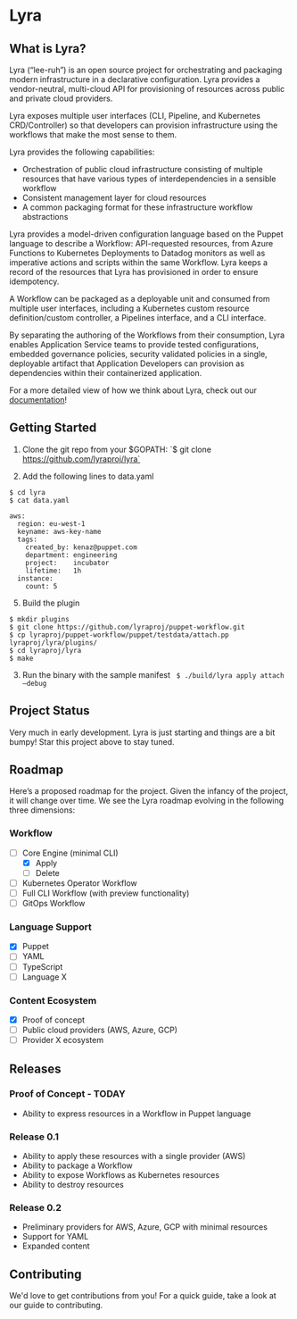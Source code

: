 # Lyra

## What is Lyra?
Lyra (“lee-ruh”) is an open source project for orchestrating and packaging modern infrastructure in a declarative configuration. Lyra provides a vendor-neutral, multi-cloud API for provisioning of resources across public and private cloud providers.

Lyra exposes multiple user interfaces (CLI, Pipeline, and Kubernetes CRD/Controller) so that developers can provision infrastructure using the workflows that make the most sense to them. 

Lyra provides the following capabilities: 
* Orchestration of public cloud infrastructure consisting of multiple resources that have various types of interdependencies in a sensible workflow
* Consistent management layer for cloud resources
* A common packaging format for these infrastructure workflow abstractions 

Lyra provides a model-driven configuration language based on the Puppet language to describe a Workflow: 
API-requested resources, from Azure Functions to Kubernetes Deployments to Datadog monitors as well as imperative actions and scripts within the same Workflow. Lyra keeps a record of the resources that Lyra has provisioned in order to ensure idempotency. 

A Workflow can be packaged as a deployable unit and consumed from multiple user interfaces, including a Kubernetes custom resource definition/custom controller, a Pipelines interface, and a CLI interface. 

By separating the authoring of the Workflows from their consumption, Lyra enables Application Service teams to provide tested configurations, embedded governance policies, security validated policies in a single, deployable artifact that Application Developers can provision as dependencies within their containerized application. 

For a more detailed view of how we think about Lyra, check out our [documentation](https://docs.google.com/document/d/1oJwg4LlolC3qlt0xG__xjrz16aYwEyOk8GqyNt5_Gdo/edit?usp=sharing)!


## Getting Started 
1. Clone the git repo from your $GOPATH: 
`$ git clone https://github.com/lyraproj/lyra`

3. Add the following lines to data.yaml
``` 
$ cd lyra
$ cat data.yaml 
 
aws:
  region: eu-west-1
  keyname: aws-key-name
  tags:
    created_by: kenaz@puppet.com
    department: engineering
    project:    incubator
    lifetime:   1h
  instance:
    count: 5
```
5. Build the plugin
```
$ mkdir plugins
$ git clone https://github.com/lyraproj/puppet-workflow.git
$ cp lyraproj/puppet-workflow/puppet/testdata/attach.pp lyraproj/lyra/plugins/
$ cd lyraproj/lyra
$ make
```
3. Run the binary with the sample manifest
` $ ./build/lyra apply attach —debug`
 

## Project Status 
Very much in early development. Lyra is just starting and things are a bit bumpy! Star this project above to stay tuned. 

## Roadmap
Here’s a proposed roadmap for the project. Given the infancy of the project, it will change over time. We see the Lyra roadmap evolving in the following three dimensions: 

### Workflow
- [ ] Core Engine (minimal CLI) 
	- [x] Apply 
	- [ ] Delete
- [ ] Kubernetes Operator Workflow
- [ ] Full CLI Workflow (with preview functionality)
- [ ] GitOps Workflow

### Language Support
- [x] Puppet 
- [ ] YAML
- [ ] TypeScript
- [ ] Language X

### Content Ecosystem
- [x] Proof of concept 
- [ ] Public cloud providers (AWS, Azure, GCP)
- [ ] Provider X ecosystem

## Releases
### Proof of Concept - TODAY
* Ability to express resources in a Workflow in Puppet language 

### Release 0.1 
* Ability to apply these resources with a single provider (AWS)
* Ability to package a Workflow 
* Ability to expose Workflows as Kubernetes resources
* Ability to destroy resources 

### Release 0.2 
* Preliminary providers for AWS, Azure, GCP with minimal resources
* Support for YAML
* Expanded content 

## Contributing
We'd love to get contributions from you! For a quick guide, take a look at our guide to contributing.

